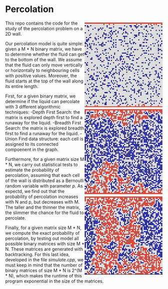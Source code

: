 # Percolation

<img align="right" width="250" heigth="100" src="Images/image1.png">

This repo contains the code for the study of the percolation problem on a 2D wall. 


Our percolation model is quite simple: given a M * N binary matrix, we have to determine whether the fluid can get to the bottom of the wall. We assume that the fluid can only move vertically or horizontally to neighbouring cells with positive values. Moreover, the fluid starts at the top of the wall along its entire length.

First, for a given binary matrix, we determine if the liquid can percolate with 3 different algorithmic techniques: 
-Depth First Search: the matrix is explored depth first to find a runaway for the liquid.
-Breadth First Search: the matrix is explored breadth first to find a runaway for the liquid.
-Union Find data structure: each cell is assigned to its connected compoenent in the graph.

Furthermore, for a given matrix size M * N, we carry out statistical tests to estimate the probability of percolation, assuming that each cell of the wall is distributed as a Bernoulli random variable with parameter *p*. As expectd, we find out that the probability of percolation increases with N and p, but decreases with M. The taller and the thinner the matrix, the slimmer the chance for the fluid to percolate.


Finally, for a given matrix size M * N, we compute the exact probability of percolation, by testing out model all possible binary matrices with size M * N. These matrices are generated with backtracking. For this last idea, developed in the file *simulate.cpp*, we must keep in mind that the number of binary matrices of size M * N is 2^(M * N), which makes the runtime of this program exponential in the size of the matrices.

